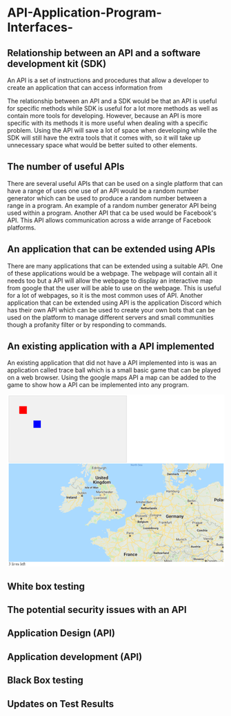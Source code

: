 # API-Application-Program-Interfaces-
## Relationship between an API and a software development kit (SDK)
An API is a set of instructions and procedures that allow a developer to create an application that can access information from 

The relationship between an API and a SDK would be that an API is useful for specific methods while SDK is useful for a lot more methods as well as contain more tools for developing. However, because an API is more specific with its methods it is more useful when dealing with a specific problem. Using the API will save a lot of space when developing while the SDK will still have the extra tools that it comes with, so it will take up unnecessary space what would be better suited to other elements.

## The number of useful APIs
There are several useful APIs that can be used on a single platform that can have a range of uses one use of an API would be a random number generator which can be used to produce a random number between a range in a program. An example of a random number generator API being used within a program. Another API that ca be used would be Facebook's API. This API allows communication across a wide arrange of Facebook platforms.

## An application that can be extended using APIs
There are many applications that can be extended using a suitable API. One of these applications would be a webpage. The webpage will contain all it needs too but a API will allow the webpage to display an interactive map from google that the user will be able to use on the webpage. This is useful for a lot of webpages, so it is the most common uses of API. Another application that can be extended using API is the application Discord which has their own API which can be used to create your own bots that can be used on the platform to manage different servers and small communities though a profanity filter or by responding to commands.

## An existing application with a API implemented
An existing application that did not have a API implemented into is was an application called trace ball which is a small basic game that can be played on a web browser. Using the google maps API a map can be added to the game to show how a API can be implemented into any program.

![traceballmap](https://github.com/HORNETJOE/API-Application-Program-Interfaces-/blob/master/traceballmap.png)

## White box testing

## The potential security issues with an API

## Application Design (API)

## Application development (API)

## Black Box testing

## Updates on Test Results
